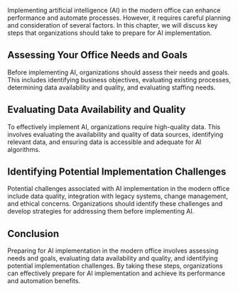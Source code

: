

Implementing artificial intelligence (AI) in the modern office can enhance performance and automate processes. However, it requires careful planning and consideration of several factors. In this chapter, we will discuss key steps that organizations should take to prepare for AI implementation.

Assessing Your Office Needs and Goals
-------------------------------------

Before implementing AI, organizations should assess their needs and goals. This includes identifying business objectives, evaluating existing processes, determining data availability and quality, and evaluating staffing needs.

Evaluating Data Availability and Quality
----------------------------------------

To effectively implement AI, organizations require high-quality data. This involves evaluating the availability and quality of data sources, identifying relevant data, and ensuring data is accessible and adequate for AI algorithms.

Identifying Potential Implementation Challenges
-----------------------------------------------

Potential challenges associated with AI implementation in the modern office include data quality, integration with legacy systems, change management, and ethical concerns. Organizations should identify these challenges and develop strategies for addressing them before implementing AI.

Conclusion
----------

Preparing for AI implementation in the modern office involves assessing needs and goals, evaluating data availability and quality, and identifying potential implementation challenges. By taking these steps, organizations can effectively prepare for AI implementation and achieve its performance and automation benefits.
